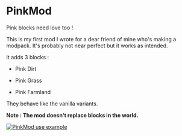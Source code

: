 # PinkMod
Pink blocks need love too !

This is my first mod I wrote for a dear friend of mine who's making a modpack. It's probably not near perfect but it works as intended.

It adds 3 blocks :

- Pink Dirt

- Pink Grass

- Pink Farmland

They behave like the vanilla variants.

<b>Note : The mod doesn't replace blocks in the world.</b>

[![PinkMod use example](https://github.com/jinkhya/PinkMod/blob/master/PinkMod.png)]()
